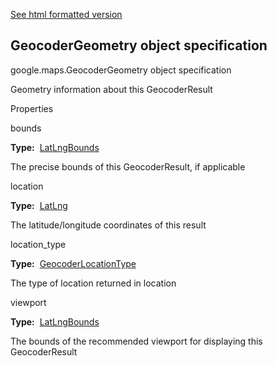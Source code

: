[See html formatted version](https://huasofoundries.github.io/google-maps-documentation/GeocoderGeometry.html)


GeocoderGeometry object specification
-------------------------------------

google.maps.GeocoderGeometry object specification

Geometry information about this GeocoderResult

Properties

bounds

**Type:**  [LatLngBounds](https://github.com/amenadiel/google-maps-documentation/blob/master/docs/LatLngBounds.md)

The precise bounds of this GeocoderResult, if applicable

location

**Type:**  [LatLng](https://github.com/amenadiel/google-maps-documentation/blob/master/docs/LatLng.md)

The latitude/longitude coordinates of this result

location\_type

**Type:**  [GeocoderLocationType](https://github.com/amenadiel/google-maps-documentation/blob/master/docs/GeocoderLocationType.md)

The type of location returned in location

viewport

**Type:**  [LatLngBounds](https://github.com/amenadiel/google-maps-documentation/blob/master/docs/LatLngBounds.md)

The bounds of the recommended viewport for displaying this GeocoderResult